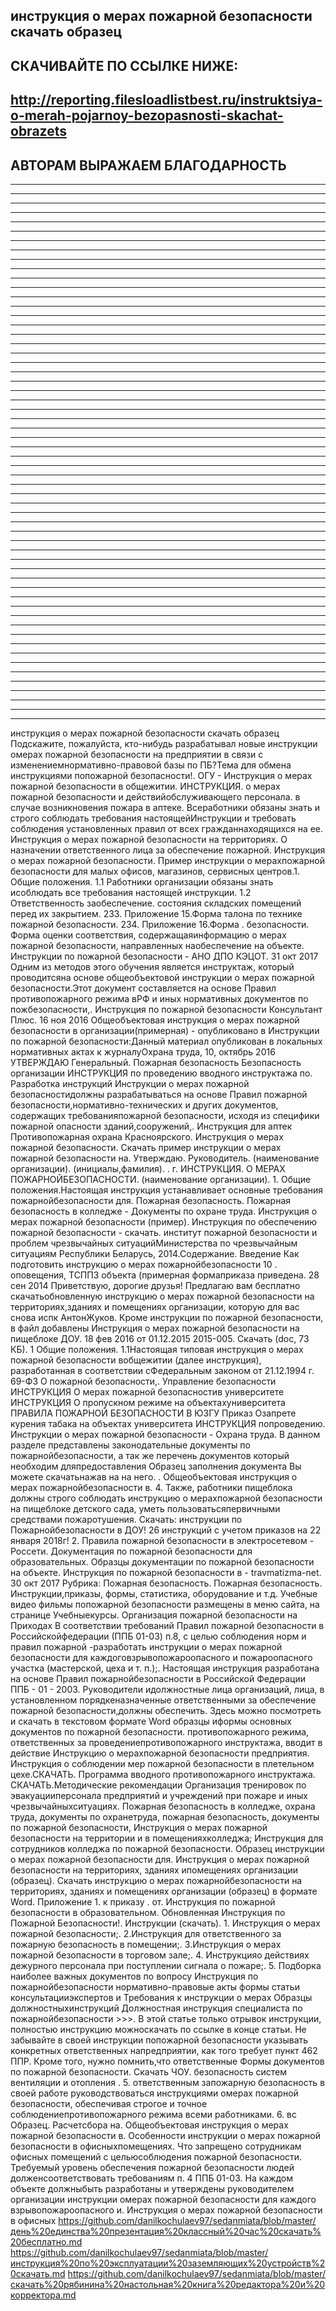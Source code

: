 инструкция о мерах пожарной безопасности скачать образец
--------------------------------------------------
СКАЧИВАЙТЕ ПО ССЫЛКЕ НИЖЕ:
--------------------------------------------------
http://reporting.filesloadlistbest.ru/instruktsiya-o-merah-pojarnoy-bezopasnosti-skachat-obrazets
--------------------------------------------------
АВТОРАМ ВЫРАЖАЕМ БЛАГОДАРНОСТЬ
--------------------------------------------------
--------------------------------------------------
--------------------------------------------------
--------------------------------------------------
--------------------------------------------------
--------------------------------------------------
--------------------------------------------------
--------------------------------------------------
--------------------------------------------------
--------------------------------------------------
--------------------------------------------------
--------------------------------------------------
--------------------------------------------------
--------------------------------------------------
--------------------------------------------------
--------------------------------------------------
--------------------------------------------------
--------------------------------------------------
--------------------------------------------------
--------------------------------------------------
--------------------------------------------------
--------------------------------------------------
--------------------------------------------------
--------------------------------------------------
--------------------------------------------------
--------------------------------------------------
--------------------------------------------------
--------------------------------------------------
--------------------------------------------------
--------------------------------------------------
--------------------------------------------------
--------------------------------------------------
--------------------------------------------------
--------------------------------------------------
--------------------------------------------------
--------------------------------------------------
--------------------------------------------------
--------------------------------------------------
--------------------------------------------------
--------------------------------------------------
--------------------------------------------------
--------------------------------------------------
--------------------------------------------------
--------------------------------------------------
--------------------------------------------------
--------------------------------------------------
--------------------------------------------------
--------------------------------------------------
--------------------------------------------------
--------------------------------------------------
--------------------------------------------------
--------------------------------------------------
--------------------------------------------------
--------------------------------------------------
--------------------------------------------------
--------------------------------------------------
--------------------------------------------------
--------------------------------------------------
--------------------------------------------------
инструкция о мерах пожарной безопасности скачать образец Подскажите, пожалуйста, кто-нибудь разрабатывал новые инструкции омерах пожарной безопасности на предприятии в связи с изменениемнормативно-правовой базы по ПБ?Тема для обмена инструкциями попожарной безопасности!. ОГУ - Инструкция о мерах пожарной безопасности в общежитии. ИНСТРУКЦИЯ. о мерах пожарной безопасности и действийобслуживающего персонала. в случае возникновения пожара в аптеке. Всеработники обязаны знать и строго соблюдать требования настоящейИнструкции и требовать соблюдения установленных правил от всех гражданнаходящихся на ее. Инструкция о мерах пожарной безопасности на территориях. О назначении ответственного лица за обеспечение пожарной. Инструкция о мерах пожарной безопасности. Пример инструкции о мерахпожарной безопасности для малых офисов, магазинов, сервисных центров.1. Общие положения. 1.1 Работники организации обязаны знать исоблюдать все требования настоящей инструкции. 1.2 Ответственность заобеспечение. состояния складских помещений перед их закрытием. 233. Приложение 15.Форма талона по технике пожарной безопасности. 234. Приложение 16.Форма . безопасности. Форма оценки соответствия, содержащаяинформацию о мерах пожарной безопасности, направленных наобеспечение на объекте. Инструкции по пожарной безопасности - АНО ДПО КЭЦОТ. 31 окт 2017  Одним из методов этого обучения является инструктаж, который проводитсяна основе общеобъектовой инструкции о мерах пожарной безопасности.Этот документ составляется на основе Правил противопожарного режима вРФ и иных нормативных документов по пожбезопасности,. Инструкция по пожарной безопасности  Консультант Плюс. 16 ноя 2016  Общеобъектовая инструкция о мерах пожарной безопасности в организации(примерная) - опубликовано в Инструкции по пожарной безопасности:Данный материал опубликован в локальных нормативных актах к журналуОхрана труда,  10, октябрь 2016 УТВЕРЖДАЮ Генеральный. Пожарная безопасность  Безопасность организации
ИНСТРУКЦИЯ по проведению вводного инструктажа по. Разработка инструкций Инструкции о мерах пожарной безопасностидолжны разрабатываться на основе Правил пожарной безопасности,нормативно-технических и других документов, содержащих требованияпожарной безопасности, исходя из специфики пожарной опасности зданий,сооружений,. Инструкция для аптек  Противопожарная охрана Красноярского. Инструкция о мерах пожарной безопасности. Скачать пример инструкции о мерах пожарной безопасности на. Утверждаю. Руководитель. (наименование организации). (инициалы,фамилия). . г. ИНСТРУКЦИЯ. О МЕРАХ ПОЖАРНОЙБЕЗОПАСНОСТИ. (наименование организации). 1. Общие положения.Настоящая инструкция устанавливает основные требования пожарнойбезопасности для. Пожарная безопасность. Пожарная безопасность в колледже - Документы по охране труда. Инструкция о мерах пожарной безопасности (пример). Инструкция по обеспечению пожарной безопасности - скачать. институт пожарной безопасности и проблем чрезвычайных ситуацийМинистерства по чрезвычайным ситуациям Республики Беларусь, 2014.Содержание. Введение  Как подготовить инструкцию о мерах пожарнойбезопасности 10 . оповещения, ТСППЗ объекта (примерная формаприказа приведена. 28 сен 2014  Приветствую, дорогие друзья! Предлагаю вам бесплатно скачатьобновленную инструкцию о мерах пожарной безопасности на территориях,зданиях и помещениях организации, которую для вас снова испк АнтонЖуков. Кроме инструкции по пожарной безопасности, в файл добавлены
Инструкция о мерах пожарной безопасности на пищеблоке ДОУ. 18 фев 2016  от 01.12.2015  2015-005. Скачать (doc, 73 КБ). 1 Общие положения. 1.1Настоящая типовая инструкция о мерах пожарной безопасности вобщежитии (далее  инструкция), разработанная в соответствии сФедеральным законом от 21.12.1994 г.  69-ФЗ О пожарной безопасности,. Управление безопасности  ИНСТРУКЦИЯ О мерах пожарной безопасностив университете  ИНСТРУКЦИЯ О пропускном режиме на объектахуниверситета  ПРАВИЛА ПОЖАРНОЙ БЕЗОПАСНОСТИ В ЮЗГУ  Приказ Озапрете курения табака на объектах университета  ИНСТРУКЦИЯ попроведению. Инструкции о мерах пожарной безопасности - Охрана труда. В данном разделе представлены законодательные документы по пожарнойбезопасности, а так же перечень документов который необходим дляпредоставления  Образец заполнения документа Вы можете скачатьнажав на на него. . Общеобъектовая инструкция о мерах пожарнойбезопасности в. 4. Также, работники пищеблока должны строго соблюдать инструкцию о мерахпожарной безопасности на пищеблоке детского сада, уметь пользоватьсяпервичными средствами пожаротушения. Скачать: инструкции по Пожарнойбезопасности в ДОУ! 26 инструкций с учетом приказов на 22 января 2018г! 2. Правила пожарной безопасности в электросетевом  - Россети. Документация по пожарной безопасности для образовательных. Образцы документации по пожарной безопасности на объекте. Инструкция по пожарной безопасности в  - travmatizma-net. 30 окт 2017  Рубрика: Пожарная безопасность. Пожарная безопасность. Инструкции,приказы, формы, статистика, оборудование и т.д. Учебные видео фильмы попожарной безопасности размещены в меню сайта, на странице Учебныекурсы. Организация пожарной безопасности на Приходах
В соответствии требований Правил пожарной безопасности в Российскойфедерации (ППБ 01-03) п.8, с целью соблюдения норм и правил пожарной -разработать инструкции о мерах пожарной безопасности для каждоговзрывопожароопасного и пожароопасного участка (мастерской, цеха и т. п.);. Настоящая инструкция разработана на основе Правил пожарнойбезопасности в Российской Федерации ППБ - 01 - 2003. Руководители идолжностные лица организаций, лица, в установленном порядкеназначенные ответственными за обеспечение пожарной безопасности,должны обеспечить. Здесь можно посмотреть и скачать в текстовом формате Word образцы иформы основных документов по пожарной безопасности. противопожарного режима, ответственных за проведениепротивопожарного инструктажа, вводит в действие Инструкцию о мерахпожарной безопасности предприятия. Инструкция о соблюдении мер пожарной безопасности в плетельном цехе.СКАЧАТЬ. Программа вводного противопожарного инструктажа. СКАЧАТЬ.Методические рекомендации Организация тренировок по эвакуацииперсонала предприятий и учреждений при пожаре и иных чрезвычайныхситуациях. Пожарная безопасность в колледже, охрана труда, документы по охранетруда, пожарная безопасность, документы по пожарной безопасности, Инструкция о мерах пожарной безопасности на территории и в помещенияхколледжа; Инструкция для сотрудников колледжа по пожарной безопасности. Образец инструкции о мерах пожарной безопасности для. Инструкция о мерах пожарной безопасности на территориях, зданиях ипомещениях организации (образец). Скачать инструкцию о мерах пожарнойбезопасности на территориях, зданиях и помещениях организации (образец) в формате Word. Приложение  1. к приказу  . от. Инструкция по пожарной безопасности в образовательном. Обновленная Инструкция по Пожарной Безопасности!. Инструкции (скачать). 1. Инструкция о мерах пожарной безопасности;. 2.Инструкция для ответственного за пожарную безопасность в помещении;. 3.Инструкция о мерах пожарной безопасности в торговом зале;. 4. Инструкцияо действиях дежурного персонала при поступлении сигнала о пожаре;. 5. Подборка наиболее важных документов по вопросу Инструкция по пожарнойбезопасности нормативно-правовые акты формы статьи консультацииэкспертов и  Требования к инструкции о мерах  Образцы должностныхинструкций Должностная инструкция специалиста по пожарнойбезопасности >>>. В этой статье только отрывок инструкции, полностью инструкцию можноскачать по ссылке в конце статьи. Не забывайте в своей инструкции попожарной безопасности указывать конкретных ответственных напредприятии, как того требует пункт 462 ППР. Кроме того, нужно помнить,что ответственные
Формы документов по пожарной безопасности. Скачать  ЧОУ. безопасность систем вентиляции и отопления . 5. ответственным запожарную безопасность в своей работе руководствоваться инструкциями омерах пожарной безопасности, обеспечивая строгое и точное соблюдениепротивопожарного режима всеми работниками. 6. вс Образец. Расчетсбора на. Общеобъектовая инструкция о мерах пожарной безопасности в. Особенности инструкции о мерах пожарной безопасности в офисныхпомещениях. Что запрещено сотрудникам офисных помещений с цельюсоблюдения пожарной безопасности. Требуемый уровень обеспечения пожарной безопасности людей долженсоответствовать требованиям п. 4 ППБ 01-03. На каждом объекте должныбыть разработаны и утверждены руководителем организации инструкции омерах пожарной безопасности для каждого взрывопожароопасного и. Инструкция о мерах пожарной безопасности в офисных
https://github.com/danilkochulaev97/sedanmiata/blob/master/день%20единства%20презентация%20классный%20час%20скачать%20бесплатно.md
https://github.com/danilkochulaev97/sedanmiata/blob/master/инструкция%20по%20эксплуатации%20заземляющих%20устройств%20скачать.md
https://github.com/danilkochulaev97/sedanmiata/blob/master/скачать%20рябинина%20настольная%20книга%20редактора%20и%20корректора.md